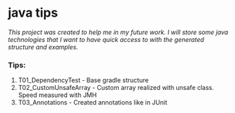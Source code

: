 # java tips

*This project was created to help me in my future work.
I will store some java technologies that I want to have quick access to with the generated structure and examples.*

### Tips:
01. T01_DependencyTest - Base gradle structure <br>
02. T02_CustomUnsafeArray - Custom array realized with unsafe class. Speed measured with JMH <br>
03. T03_Annotations - Created annotations like in JUnit <br>
